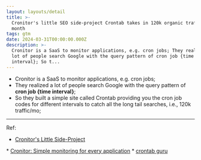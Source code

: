 ```yaml
---
layout: layouts/detail
title: >-
  Cronitor's little SEO side-project Crontab takes in 120k organic traffic a
  month
tags: gtm
date: 2024-03-31T00:00:00.000Z
description: >-
  Cronitor is a SaaS to monitor applications, e.g. cron jobs; They realized a
  lot of people search Google with the query pattern of cron job {time
  interval}; So t...
---
```

* Cronitor is a SaaS to monitor applications, e.g. cron jobs;
* They realized a lot of people search Google with the query pattern of **cron job {time interval}**;
* So they built a simple site called Crontab providing you the cron job codes for different intervals to catch all the long tail searches, i.e., 120k traffic/mo;

---

Ref:
* <a href="https://marketingexamples.com/seo/cronitor" target="_blank">Cronitor's Little Side-Project
</a>
* <a href="https://cronitor.io/" target="_blank">Cronitor: Simple monitoring for every application</a>
* <a href="https://crontab.guru/" target="_blank">crontab guru</a>
